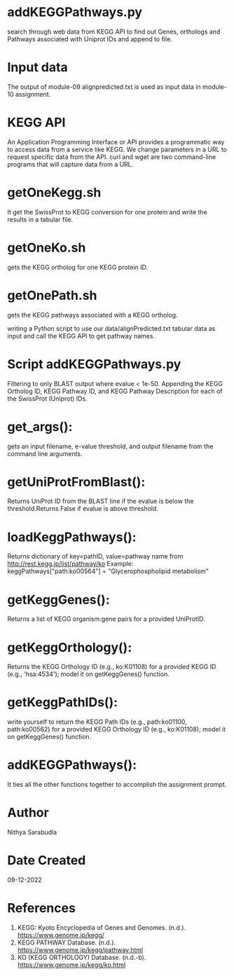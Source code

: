 # addKEGGPathways.py
search through web data from KEGG API to find out Genes, orthologs and Pathways associated with Uniprot IDs
and append to file.

# Input data 
The output of module-09 alignpredicted.txt is used as input data in module-10 assignment.

# KEGG API
An Application Programming Interface or API provides a programmatic way to access data from a service like KEGG. We change parameters in a URL to request specific data from the API.
curl and wget are two command-line programs that will capture data from a URL.

# getOneKegg.sh
It get the SwissProt to KEGG conversion for one protein and write the results in a tabular file.

# getOneKo.sh
gets the KEGG ortholog for one KEGG protein ID.

# getOnePath.sh
gets the KEGG pathways associated with a KEGG ortholog. 

writing a Python script to use our data/alignPredicted.txt tabular data as input and call the KEGG API to get pathway names.

# Script addKEGGPathways.py
Filtering to only BLAST output where evalue < 1e-50.
Appending the KEGG Ortholog ID, KEGG Pathway ID, and KEGG Pathway Description for each of the SwissProt (Uniprot) IDs.

# get_args():  
gets an input filename, e-value threshold, and output filename from the command line arguments.

# getUniProtFromBlast(): 
Returns UniProt ID from the BLAST line if the evalue is below the threshold.Returns False if evalue is above threshold.

# loadKeggPathways(): 
Returns dictionary of key=pathID, value=pathway name from http://rest.kegg.jp/list/pathway/ko 
Example: keggPathways["path:ko00564"] = "Glycerophospholipid metabolism"

# getKeggGenes():
Returns a list of KEGG organism:gene pairs for a provided UniProtID.

# getKeggOrthology(): 
Returns the KEGG Orthology ID (e.g., ko:K01108) for a provided KEGG ID (e.g., 'hsa:4534'); model it on getKeggGenes() function.

# getKeggPathIDs(): 
write yourself to return the KEGG Path IDs (e.g., path:ko01100, path:ko00562) for a provided KEGG Orthology ID (e.g., ko:K01108); model it on getKeggGenes() function.

# addKEGGPathways():
It ties all the other functions together to accomplish the assignment prompt.

# Author 
Nithya Sarabudla

# Date Created
09-12-2022

# References
1. KEGG: Kyoto Encyclopedia of Genes and Genomes. (n.d.). https://www.genome.jp/kegg/
2. KEGG PATHWAY Database. (n.d.). https://www.genome.jp/kegg/pathway.html 
3. KO (KEGG ORTHOLOGY) Database. (n.d.-b). https://www.genome.jp/kegg/ko.html 

